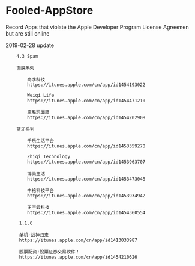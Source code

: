 # Fooled-AppStore
Record Apps that violate the Apple Developer Program License Agreemen but are still online





2019-02-28 update
        
        4.3 Spam
        
        面膜系列
  
            尚季科技
            https://itunes.apple.com/cn/app/id1454193022
            
            Weiqi Life
            https://itunes.apple.com/cn/app/id1454471210
            
            黛雅玑面膜
            https://itunes.apple.com/cn/app/id1454202908
  
        蓝牙系列
        
            千乐生活平台
            https://itunes.apple.com/cn/app/id1453359270
            
            Zhiqi Technology
            https://itunes.apple.com/cn/app/id1453963707
            
            博美生活
            https://itunes.apple.com/cn/app/id1453473048
            
            中格科技平台
            https://itunes.apple.com/cn/app/id1453934942
            
            正宇云科技
            https://itunes.apple.com/cn/app/id1454360554
            
         1.1.6 
        
         单机·战神归来
         https://itunes.apple.com/cn/app/id1413033987
                                
         股票配资:股票证券交易软件！
         https://itunes.apple.com/cn/app/id1454210626
         
